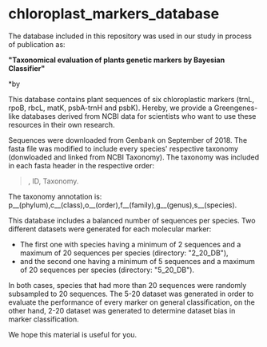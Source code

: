 # chloroplast_markers_database

The database included in this repository was used in our study in process of publication as:

**"Taxonomical evaluation of plants genetic markers by Bayesian Classifier"**

*by 

This database contains plant sequences of six chloroplastic markers (trnL, rpoB, rbcL, matK, psbA-trnH and psbK). 
Hereby, we provide a Greengenes-like databases derived from NCBI data for scientists who want to use these resources in their own research. 

Sequences were downloaded from Genbank on September of 2018. The fasta file was modified to include every species' respective taxonomy (donwloaded and linked from NCBI Taxonomy). The taxonomy was included in each fasta header in the respective order: 
>, ID, Taxonomy. 

The taxonomy annotation is: p__(phylum),c__(class),o__(order),f__(family),g__(genus),s__(species). 

This database includes a balanced number of sequences per species. Two different datasets were generated for each molecular marker: 
* The first one with species having a minimum of 2 sequences and a maximum of 20 sequences per species (directory: "2_20_DB"),
* and the second one having a minimum of 5 sequences and a maximum of 20 sequences per species (directory: "5_20_DB"). 

In both cases, species that had more than 20 sequences were randomly subsampled to 20 sequences. The 5-20 dataset was generated in order to evaluate the performance of every marker on general classification, on the other hand, 2-20 dataset was generated to determine dataset bias in marker classification.

We hope this material is useful for you.

